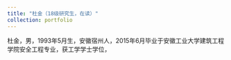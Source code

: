 ```yaml
---
title: "杜金（18级研究生，在读）"
collection: portfolio
---
```




杜金，男，1993年5月生，安徽宿州人，2015年6月毕业于安徽工业大学建筑工程学院安全工程专业，获工学学士学位，